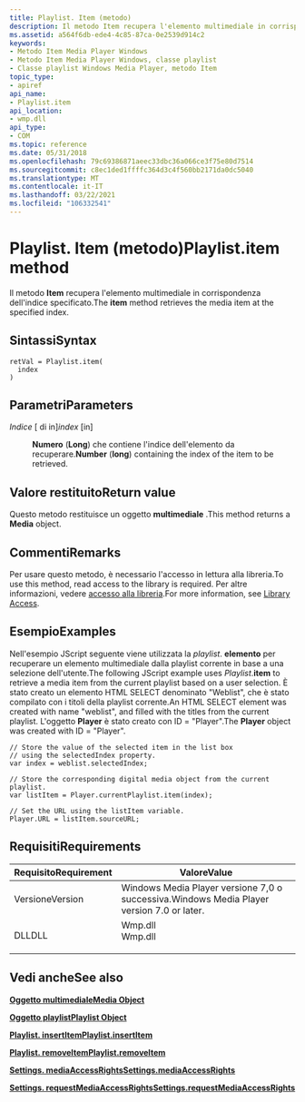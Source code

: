 ```yaml
---
title: Playlist. Item (metodo)
description: Il metodo Item recupera l'elemento multimediale in corrispondenza dell'indice specificato.
ms.assetid: a564f6db-ede4-4c85-87ca-0e2539d914c2
keywords:
- Metodo Item Media Player Windows
- Metodo Item Media Player Windows, classe playlist
- Classe playlist Windows Media Player, metodo Item
topic_type:
- apiref
api_name:
- Playlist.item
api_location:
- wmp.dll
api_type:
- COM
ms.topic: reference
ms.date: 05/31/2018
ms.openlocfilehash: 79c69386871aeec33dbc36a066ce3f75e80d7514
ms.sourcegitcommit: c8ec1ded1ffffc364d3c4f560bb2171da0dc5040
ms.translationtype: MT
ms.contentlocale: it-IT
ms.lasthandoff: 03/22/2021
ms.locfileid: "106332541"
---
```

# <a name="playlistitem-method"></a><span data-ttu-id="3f303-106">Playlist. Item (metodo)</span><span class="sxs-lookup"><span data-stu-id="3f303-106">Playlist.item method</span></span>

<span data-ttu-id="3f303-107">Il metodo **Item** recupera l'elemento multimediale in corrispondenza dell'indice specificato.</span><span class="sxs-lookup"><span data-stu-id="3f303-107">The **item** method retrieves the media item at the specified index.</span></span>

## <a name="syntax"></a><span data-ttu-id="3f303-108">Sintassi</span><span class="sxs-lookup"><span data-stu-id="3f303-108">Syntax</span></span>


```JScript
retVal = Playlist.item(
  index
)
```



## <a name="parameters"></a><span data-ttu-id="3f303-109">Parametri</span><span class="sxs-lookup"><span data-stu-id="3f303-109">Parameters</span></span>

<dl> <dt>

<span data-ttu-id="3f303-110">*Indice* \[ di in\]</span><span class="sxs-lookup"><span data-stu-id="3f303-110">*index* \[in\]</span></span>
</dt> <dd>

<span data-ttu-id="3f303-111">**Numero** (**Long**) che contiene l'indice dell'elemento da recuperare.</span><span class="sxs-lookup"><span data-stu-id="3f303-111">**Number** (**long**) containing the index of the item to be retrieved.</span></span>

</dd> </dl>

## <a name="return-value"></a><span data-ttu-id="3f303-112">Valore restituito</span><span class="sxs-lookup"><span data-stu-id="3f303-112">Return value</span></span>

<span data-ttu-id="3f303-113">Questo metodo restituisce un oggetto **multimediale** .</span><span class="sxs-lookup"><span data-stu-id="3f303-113">This method returns a **Media** object.</span></span>

## <a name="remarks"></a><span data-ttu-id="3f303-114">Commenti</span><span class="sxs-lookup"><span data-stu-id="3f303-114">Remarks</span></span>

<span data-ttu-id="3f303-115">Per usare questo metodo, è necessario l'accesso in lettura alla libreria.</span><span class="sxs-lookup"><span data-stu-id="3f303-115">To use this method, read access to the library is required.</span></span> <span data-ttu-id="3f303-116">Per altre informazioni, vedere [accesso alla libreria](library-access.md).</span><span class="sxs-lookup"><span data-stu-id="3f303-116">For more information, see [Library Access](library-access.md).</span></span>

## <a name="examples"></a><span data-ttu-id="3f303-117">Esempio</span><span class="sxs-lookup"><span data-stu-id="3f303-117">Examples</span></span>

<span data-ttu-id="3f303-118">Nell'esempio JScript seguente viene utilizzata la *playlist*. **elemento** per recuperare un elemento multimediale dalla playlist corrente in base a una selezione dell'utente.</span><span class="sxs-lookup"><span data-stu-id="3f303-118">The following JScript example uses *Playlist*.**item** to retrieve a media item from the current playlist based on a user selection.</span></span> <span data-ttu-id="3f303-119">È stato creato un elemento HTML SELECT denominato "Weblist", che è stato compilato con i titoli della playlist corrente.</span><span class="sxs-lookup"><span data-stu-id="3f303-119">An HTML SELECT element was created with name "weblist", and filled with the titles from the current playlist.</span></span> <span data-ttu-id="3f303-120">L'oggetto **Player** è stato creato con ID = "Player".</span><span class="sxs-lookup"><span data-stu-id="3f303-120">The **Player** object was created with ID = "Player".</span></span>


```JScript
// Store the value of the selected item in the list box
// using the selectedIndex property.
var index = weblist.selectedIndex;

// Store the corresponding digital media object from the current playlist.
var listItem = Player.currentPlaylist.item(index);

// Set the URL using the listItem variable.
Player.URL = listItem.sourceURL;

```



## <a name="requirements"></a><span data-ttu-id="3f303-121">Requisiti</span><span class="sxs-lookup"><span data-stu-id="3f303-121">Requirements</span></span>



| <span data-ttu-id="3f303-122">Requisito</span><span class="sxs-lookup"><span data-stu-id="3f303-122">Requirement</span></span> | <span data-ttu-id="3f303-123">Valore</span><span class="sxs-lookup"><span data-stu-id="3f303-123">Value</span></span> |
|--------------------|------------------------------------------------------------------------------------|
| <span data-ttu-id="3f303-124">Versione</span><span class="sxs-lookup"><span data-stu-id="3f303-124">Version</span></span><br/> | <span data-ttu-id="3f303-125">Windows Media Player versione 7,0 o successiva.</span><span class="sxs-lookup"><span data-stu-id="3f303-125">Windows Media Player version 7.0 or later.</span></span><br/>                              |
| <span data-ttu-id="3f303-126">DLL</span><span class="sxs-lookup"><span data-stu-id="3f303-126">DLL</span></span><br/>     | <dl> <span data-ttu-id="3f303-127"><dt>Wmp.dll</dt></span><span class="sxs-lookup"><span data-stu-id="3f303-127"><dt>Wmp.dll</dt></span></span> </dl> |



## <a name="see-also"></a><span data-ttu-id="3f303-128">Vedi anche</span><span class="sxs-lookup"><span data-stu-id="3f303-128">See also</span></span>

<dl> <dt>

[<span data-ttu-id="3f303-129">**Oggetto multimediale**</span><span class="sxs-lookup"><span data-stu-id="3f303-129">**Media Object**</span></span>](media-object.md)
</dt> <dt>

[<span data-ttu-id="3f303-130">**Oggetto playlist**</span><span class="sxs-lookup"><span data-stu-id="3f303-130">**Playlist Object**</span></span>](playlist-object.md)
</dt> <dt>

[<span data-ttu-id="3f303-131">**Playlist. insertItem**</span><span class="sxs-lookup"><span data-stu-id="3f303-131">**Playlist.insertItem**</span></span>](playlist-insertitem.md)
</dt> <dt>

[<span data-ttu-id="3f303-132">**Playlist. removeItem**</span><span class="sxs-lookup"><span data-stu-id="3f303-132">**Playlist.removeItem**</span></span>](playlist-removeitem.md)
</dt> <dt>

[<span data-ttu-id="3f303-133">**Settings. mediaAccessRights**</span><span class="sxs-lookup"><span data-stu-id="3f303-133">**Settings.mediaAccessRights**</span></span>](settings-mediaaccessrights.md)
</dt> <dt>

[<span data-ttu-id="3f303-134">**Settings. requestMediaAccessRights**</span><span class="sxs-lookup"><span data-stu-id="3f303-134">**Settings.requestMediaAccessRights**</span></span>](settings-requestmediaaccessrights.md)
</dt> </dl>

 

 





